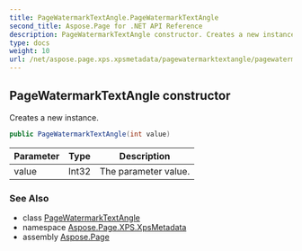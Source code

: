 ```yaml
---
title: PageWatermarkTextAngle.PageWatermarkTextAngle
second_title: Aspose.Page for .NET API Reference
description: PageWatermarkTextAngle constructor. Creates a new instance
type: docs
weight: 10
url: /net/aspose.page.xps.xpsmetadata/pagewatermarktextangle/pagewatermarktextangle/
---
```

## PageWatermarkTextAngle constructor

Creates a new instance.

```csharp
public PageWatermarkTextAngle(int value)
```

| Parameter | Type | Description |
| --- | --- | --- |
| value | Int32 | The parameter value. |

### See Also

* class [PageWatermarkTextAngle](../)
* namespace [Aspose.Page.XPS.XpsMetadata](../../pagewatermarktextangle/)
* assembly [Aspose.Page](../../../)


